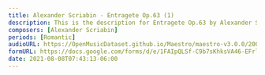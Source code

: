 ```yaml
---
title: Alexander Scriabin - Entragete Op.63 (1)
description: This is the description for Entragete Op.63 by Alexander Scriabin
composers: [Alexander Scriabin]
periods: [Romantic]
audioURL: https://OpenMusicDataset.github.io/Maestro/maestro-v3.0.0/2009/MIDI-Unprocessed_11_R1_2009_06-09_ORIG_MID--AUDIO_11_R1_2009_11_R1_2009_07_WAV.midi
formURL: https://docs.google.com/forms/d/e/1FAIpQLSf-C9b7sKhksVA46-EFrlplugBzMutbwPWo2OaQCloiuW4HaA/viewform
date: 2021-08-08T07:43:13-06:00
---
```

